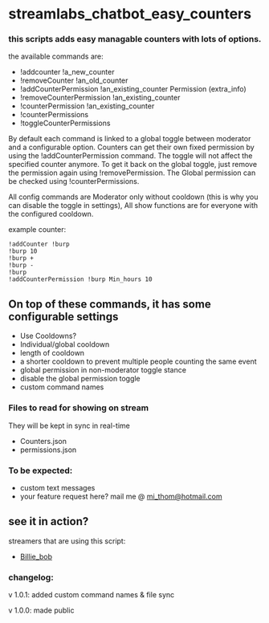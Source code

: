 # streamlabs_chatbot_easy_counters

### this scripts adds easy managable counters with lots of options.
the available commands are:
* !addcounter !a_new_counter
* !removeCounter !an_old_counter
* !addCounterPermission !an_existing_counter Permission (extra_info)
* !removeCounterPermission !an_existing_counter
* !counterPermission !an_existing_counter
* !counterPermissions
* !toggleCounterPermissions

By default each command is linked to a global toggle between moderator and a configurable option. Counters can get their own fixed permission by using the !addCounterPermission command. The toggle will not affect the specified counter anymore. To get it back on the global toggle, just remove the permission again using !removePermission. The Global permission can be checked using !counterPermissions.

All config commands are Moderator only without cooldown (this is why you can disable the toggle in settings), All show functions are for everyone with the configured cooldown.

example counter:

    !addCounter !burp
    !burp 10 
    !burp + 
    !burp - 
    !burp 
    !addCounterPermission !burp Min_hours 10

## On top of these commands, it has some configurable settings
* Use Cooldowns?
* Individual/global cooldown
* length of cooldown
* a shorter cooldown to prevent multiple people counting the same event
* global permission in non-moderator toggle stance
* disable the global permission toggle
* custom command names

### Files to read for showing on stream
They will be kept in sync in real-time
* Counters.json
* permissions.json

### To be expected:
* custom text messages
* your feature request here? mail me @ mi_thom@hotmail.com

## see it in action?
streamers that are using this script:
* [Billie_bob](http://www.twitch.tv/billie_bob)

### changelog:
v 1.0.1: added custom command names & file sync

v 1.0.0: made public
